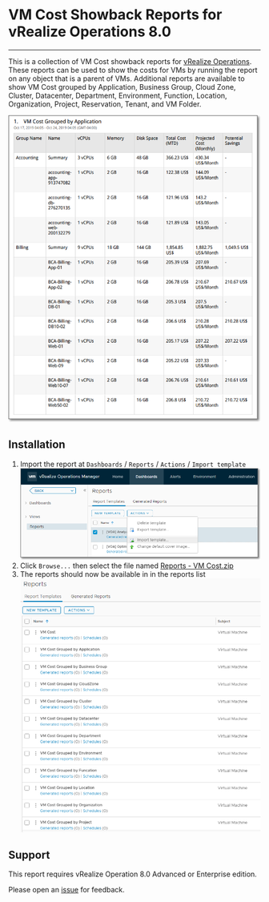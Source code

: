 # VM Cost Showback Reports for vRealize Operations 8.0
---------

This is a collection of VM Cost showback reports for [vRealize Operations](https://www.vmware.com/products/vrealize-operations.html).  These reports can be used to show the costs for VMs by running the report on any object that is a parent of VMs.  Additional reports are available to show VM Cost grouped by Application, Business Group, Cloud Zone, Cluster, Datacenter, Department, Environment, Function, Location, Organization, Project, Reservation, Tenant, and VM Folder.

![VM Cost Showback Reports](https://raw.githubusercontent.com/notoriousbdg/vrops-report-vm_cost/master/Report.png)


## Installation
1. Import the report at `Dashboards` / `Reports` / `Actions` / `Import template`  
![Import template...](https://raw.githubusercontent.com/notoriousbdg/vrops-report-vm_cost/master/Import_Report.png)
2. Click `Browse...` then select the file named [Reports - VM Cost.zip](https://github.com/notoriousbdg/vrops-report-vm_cost/raw/master/Reports%20-%20VM%20Cost.zip)
3. The reports should now be available in in the reports list  
![Report List](https://raw.githubusercontent.com/notoriousbdg/vrops-report-vm_cost/master/Report_List.png)


## Support
This report requires vRealize Operation 8.0 Advanced or Enterprise edition.

Please open an [issue](https://github.com/notoriousbdg/vrops-report-vm_cost/issues) for feedback.
